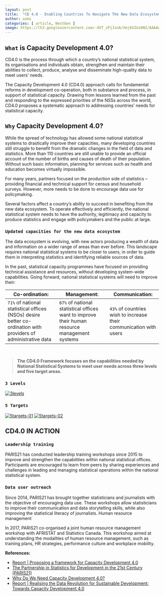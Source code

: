 ```yaml
---
layout: post
title:  "CD 4.0 - Enabling Countries To Navigate The New Data Ecosystem"
author: azmi
categories: [ article, NextGen ]
image: https://lh3.googleusercontent.com/-dVT_sPjJsnA/Xmj6XIUx8NI/AAAAAAAAAKc/r5bv9DIPw3kSOeulGkYfg2uQKmOWaYfNgCK8BGAsYHg/s0/2020-03-11.png
---
```


## `What` is Capacity Development 4.0? 
CD4.0 is the process through which a country’s national statistical system, its organisations and individuals obtain, strengthen and maintain their abilities to collect, produce, analyse and disseminate high-quality data to meet users’ needs.

The Capacity Development 4.0 (CD4.0) approach calls for fundamental reforms in development co-operation, both in substance and process, in support of statistical capacity. Drawing from lessons learned from the past and responding to the expressed priorities of the NSSs across the world, CD4.0 proposes a systematic approach to addressing countries’ needs for statistical capacity. 

## `Why` Capacity Development 4.0? 
While the spread of technology has allowed some national statistical systems to drastically improve their capacities, many developing countries still struggle to benefit from the dramatic changes in the field of data and statistics. More than 110 countries are still unable to provide an official account of the number of births and causes of death of their population. Without such basic information, planning for services such as health and education becomes virtually impossible.

For many years, partners focused on the production side of statistics – providing financial and technical support for census and household surveys. However, more needs to be done to encourage data use for policymaking.

Several factors affect a country’s ability to succeed in benefiting from the new data ecosystem. To operate effectively and efficiently, the national statistical system needs to have the authority, legitimacy and capacity to produce statistics and engage with policymakers and the public at large.

### `Updated capacities for the new data ecosystem`
The data ecosystem is evolving, with new actors producing a wealth of data and information on a wider range of areas than ever before. This landscape requires national statistical systems to be closer to users, in order to guide them in interpreting statistics and identifying reliable sources of data. 

In the past, statistical capacity programmes have focused on providing technical assistance and resources, without developing system-wide capabilities. Going forward, national statistical systems  will need to improve their: 

Co-ordination: | Management: | Communication:
------------ | ------------- | -------------
`71%` of national statistical offices (NSOs) desire better co-ordination with providers of administrative data | `67%` of national statistical offices want to improve their human resource management systems | `43%` of countries wish to increase their communication with users

<br>

> **The CD4.0 Framework focuses on the capabilities needed by National Statistical Systems to meet user needs across three levels and five target areas.**

### `3 Levels`
[![3levels](https://lh3.googleusercontent.com/-AvForMZUEEA/Xmj5svRoxOI/AAAAAAAAAKM/HY-agM-VbjklTakjO86kU9F2sw7nZQfmgCK8BGAsYHg/s0/2020-03-11.png)](#)

### `5 Targets`
[![5targets-01](https://lh3.googleusercontent.com/-RIvvavpA1Vw/Xmj55ynEC6I/AAAAAAAAAKQ/VXQnpPp-0xYdaY86Pn7tnOWVirYavBesQCK8BGAsYHg/s0/2020-03-11.png)](#)
[![5targets-02](https://lh3.googleusercontent.com/-TRDm3YXT4C0/Xmj5__jtLiI/AAAAAAAAAKU/4GI9LYYgj1kXpmfUgHbuH81nww0-JjA9ACK8BGAsYHg/s0/2020-03-11.png)](#)

## CD4.0 IN ACTION 

### `Leadership training`
PARIS21 has conducted leadership training workshops since 2015 to improve and strengthen the capabilities within national statistical offices. Participants are encouraged to learn from peers by sharing experiences and challenges in leading and managing statistical operations within the national statistical system.

### `Data user outreach`
Since 2014, PARIS21 has brought together statisticians and journalists with the objective of encouraging data use. These workshops allow statisticians to improve their communication and data storytelling skills, while also improving the statistical literacy of journalists. 
Human resource management

In 2017, PARIS21 co-organised a joint human resource management workshop with AFRISTAT and Statistics Canada. This workshop aimed at understanding the modalities of human resource management, such as training plans, HR strategies, performance culture and workplace mobility.




**References:**
* [Report | Proposing a framework for Capacity Development 4.0](https://paris21.org/sites/default/files/inline-files/CD4.0-Framework_final.pdf)
* [The Partnership in Statistics for Development in the 21st Century (PARIS21)](https://www.oecd-ilibrary.org/docserver/dcr-2015-21-en.pdf?expires=1579838943&id=id&accname=guest&checksum=FBD821F7931C41FEC6D77F632EDF65EC)
* [Why Do We Need Capacity Development 4.0?](https://www.unece.org/fileadmin/DAM/stats/documents/ece/ces/ge.32/2018/mtg2/3D_%C3%88NG_PARIS21.pdf)
* [Report | Realising the Data Revolution for Sustainable Development: Towards Capacity Development 4.0](https://paris21.org/sites/default/files/2017-10/CapacityDevelopment4.0_FINAL.pdf)

